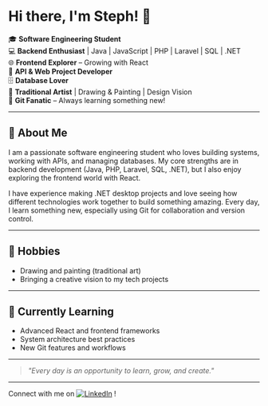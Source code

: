 # Hi there, I'm Steph! 👋

🎓 **Software Engineering Student**  
💻 **Backend Enthusiast** | Java | JavaScript | PHP | Laravel | SQL | .NET  
🌐 **Frontend Explorer** – Growing with React  
🔗 **API & Web Project Developer**  
🗄 **Database Lover**  
🎨 **Traditional Artist** | Drawing & Painting | Design Vision  
🔧 **Git Fanatic** – Always learning something new!

---

## 🚀 About Me

I am a passionate software engineering student who loves building systems, working with APIs, and managing databases. My core strengths are in backend development (Java, PHP, Laravel, SQL, .NET), but I also enjoy exploring the frontend world with React.

I have experience making .NET desktop projects and love seeing how different technologies work together to build something amazing. Every day, I learn something new, especially using Git for collaboration and version control.

---

## 🎨 Hobbies

- Drawing and painting (traditional art)
- Bringing a creative vision to my tech projects

---

## 🌱 Currently Learning

- Advanced React and frontend frameworks
- System architecture best practices
- New Git features and workflows

---

> _"Every day is an opportunity to learn, grow, and create."_

---

Connect with me on [![LinkedIn](https://img.shields.io/badge/LinkedIn-blue?logo=linkedin&logoColor=white)]([https://www.linkedin.com/](https://www.linkedin.com/in/%20stephanie-venegas-villalobos)) !
